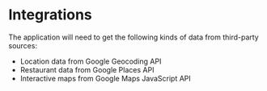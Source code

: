 # Integrations

The application will need to get the following kinds of data from third-party sources:

- Location data from Google Geocoding API
- Restaurant data from Google Places API
- Interactive maps from Google Maps JavaScript API

